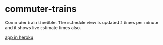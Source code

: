 # commuter-trains
Commuter train timetible. The schedule view is updated 3 times per minute and it shows live estimate times also.

[app in heroku]()
